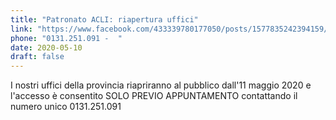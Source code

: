 ```yaml
---
title: "Patronato ACLI: riapertura uffici"
link: "https://www.facebook.com/433339780177050/posts/1577835242394159/?sfnsn=scwspmo&extid=1Vsol5OUqCzdsjt1"
phone: "0131.251.091 -  "
date: 2020-05-10
draft: false
---
```


I nostri uffici della provincia riapriranno al pubblico dall'11 maggio 2020 e l'accesso è consentito SOLO PREVIO APPUNTAMENTO contattando il numero unico 0131.251.091

